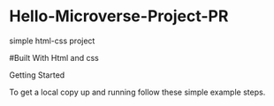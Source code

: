 # Hello-Microverse-Project-PR

simple html-css project

#Built With
Html and css


Getting Started

To get a local copy up and running follow these simple example steps.
